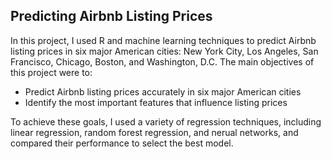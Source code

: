 ## Predicting Airbnb Listing Prices

In this project, I used R and machine learning techniques to predict Airbnb listing prices in six major American cities: New York City, Los Angeles, San Francisco, Chicago, Boston, and Washington, D.C. The main objectives of this project were to:

* Predict Airbnb listing prices accurately in six major American cities
* Identify the most important features that influence listing prices

To achieve these goals, I used a variety of regression techniques, including linear regression, random forest regression, and nerual networks, and compared their performance to select the best model.
